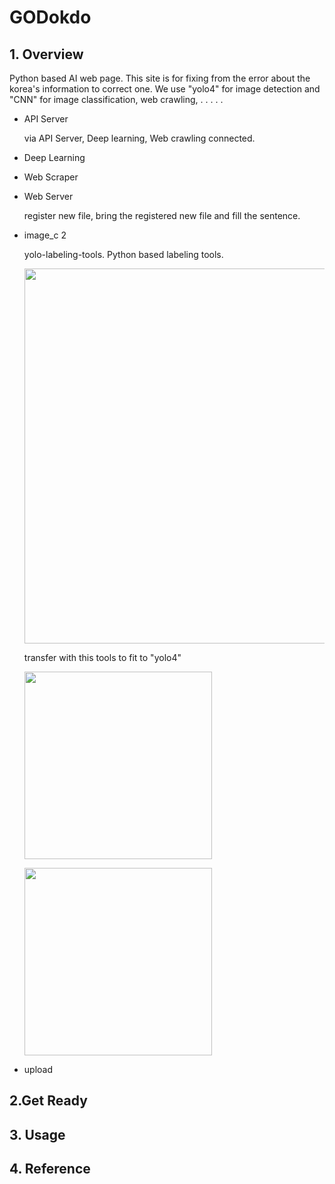# GODokdo

## 1. Overview

Python based AI web page.
This site is for fixing from the error about the korea's information to correct one.
We use "yolo4" for image detection and "CNN" for image classification, web crawling,  . . . . .

- API Server

  via API Server, Deep learning, Web crawling connected.

- Deep Learning

- Web Scraper

- Web Server
  
  register new file, bring the registered new file and fill the sentence.

- image_c 2

  yolo-labeling-tools.
  Python based labeling tools.
  
  <img src="https://user-images.githubusercontent.com/44600037/100518828-6fe5e880-31d7-11eb-90f8-03b6054f6e43.png" width="600" ></img>
  
  transfer with this tools to fit to "yolo4"
  
  <img src="https://user-images.githubusercontent.com/44600037/100519111-36ae7800-31d9-11eb-96d6-e9edcc3a7133.png" width="300" ></img>


  <img src="https://user-images.githubusercontent.com/44600037/100519113-3910d200-31d9-11eb-977f-ac5ead5ad753.png" width="300" ></img>

  
  


  
 
  
 

- upload


## 2.Get Ready
## 3. Usage
## 4. Reference

